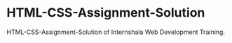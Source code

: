 # HTML-CSS-Assignment-Solution
HTML-CSS-Assignment-Solution of Internshala Web Development Training.
